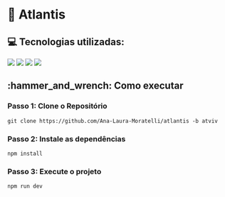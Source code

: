 <h1>🏨 Atlantis</h1>


<h2>💻 Tecnologias utilizadas: </h2>

<div>
    <img src="https://img.shields.io/badge/TypeScript-3178C6?style=for-the-badge&logo=typescript&logoColor=white&color=000000" />
    <img src="https://img.shields.io/badge/Node.js-339933?style=for-the-badge&logo=node.js&logoColor=white&color=000000" />
    <img src="https://img.shields.io/badge/React-339933?style=for-the-badge&logo=React&logoColor=white&color=000000" />
    <img src="https://img.shields.io/badge/Tailwind CSS-339933?style=for-the-badge&logo=tailwindcss&logoColor=white&color=000000" />    

</div>
<h2>:hammer_and_wrench: Como executar</h2>

  <h3>Passo 1: Clone o Repositório</h3>
  <pre><code>git clone https://github.com/Ana-Laura-Moratelli/atlantis -b atviv</code></pre>

  <h3>Passo 2: Instale as dependências</h3>
  <pre><code>npm install</code></pre>

  <h3>Passo 3: Execute o projeto</h3>
  <pre><code>npm run dev</code></pre>

